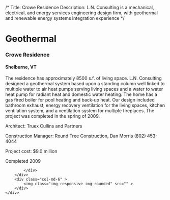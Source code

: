 /*
Title: Crowe Residence
Description: L.N. Consulting is a mechanical, electrical, and energy services engineering design firm, with geothermal and renewable energy systems integration experience
*/

# Geothermal

<div>
	<div class="row">
		<div class="col-md-6" >
			<div class="well" >
				<h3>Crowe Residence</h3>
				<h4>Shelburne, VT</h4>
				<p>
   
  The residence has approximately 8500 s.f. of living space.  L.N. Consulting designed a geothermal system based upon a standing column well linked to multiple water to air heat pumps serving living spaces and a water to water heat pump for radiant heat and domestic water heating.  The home has a gas fired boiler for pool heating and back-up heat.  Our design included bathroom exhaust, energy recovery ventilation for the living spaces, kitchen ventilation system, and a ventilation system for multiple fireplaces.  The project was completed in the spring of 2009.
</p>
				<p>Architect: Truex Cullins and Partners</p>
				<p>Construction Manager: Round Tree Construction, Dan Morris (802) 453-4044</p>
				<p>Project cost: $9.0 million</p>
				<p>Completed 2009</p>
				<p></p>
				
			</div>
		</div>
		<div class="col-md-6" >
			<img class="img-responsive img-rounded" src="" >
		</div>
	</div>
</div>
